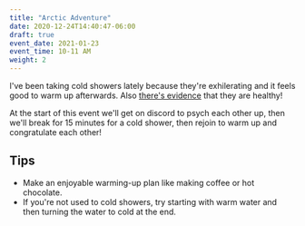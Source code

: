 ```yaml
---
title: "Arctic Adventure"
date: 2020-12-24T14:40:47-06:00
draft: true
event_date: 2021-01-23
event_time: 10-11 AM
weight: 2
---
```


I've been taking cold showers lately because they're exhilerating and it feels good to warm up afterwards.  Also [there's evidence](https://www.healthline.com/health/cold-shower-benefits) that they are healthy!

At the start of this event we'll get on discord to psych each other up, then we'll break for 15 minutes for a cold shower, then rejoin to warm up and congratulate each other!

## Tips

* Make an enjoyable warming-up plan like making coffee or hot chocolate.
* If you're not used to cold showers, try starting with warm water and then turning the water to cold at the end.

